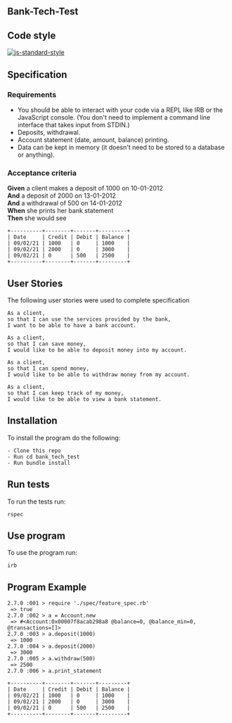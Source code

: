 ## Bank-Tech-Test

## Code style

[![js-standard-style](https://img.shields.io/badge/code%20style-standard-brightgreen.svg?style=flat)](https://github.com/feross/standard)


## Specification

### Requirements

* You should be able to interact with your code via a REPL like IRB or the JavaScript console.  (You don't need to implement a command line interface that takes input from STDIN.)
* Deposits, withdrawal.
* Account statement (date, amount, balance) printing.
* Data can be kept in memory (it doesn't need to be stored to a database or anything).

### Acceptance criteria

**Given** a client makes a deposit of 1000 on 10-01-2012  
**And** a deposit of 2000 on 13-01-2012  
**And** a withdrawal of 500 on 14-01-2012  
**When** she prints her bank statement  
**Then** she would see

```
+----------+--------+-------+---------+
| Date     | Credit | Debit | Balance |
| 09/02/21 | 1000   | 0     | 1000    |
| 09/02/21 | 2000   | 0     | 3000    |
| 09/02/21 | 0      | 500   | 2500    |
+----------+--------+-------+---------+
```

## User Stories
The following user stories were used to complete specification
```
As a client,
so that I can use the services provided by the bank,
I want to be able to have a bank account.

As a client,
so that I can save money,
I would like to be able to deposit money into my account.

As a client,
so that I can spend money,
I would like to be able to withdraw money from my account.

As a client,
so that I can keep track of my money,
I would like to be able to view a bank statement.
```

## Installation
To install the program do the following:
```
- Clone this repo
- Run cd bank_tech_test
- Run bundle install
```

## Run tests

To run the tests run:
```
rspec

```
## Use program

To use the program run:
```
irb
```
## Program Example
```
2.7.0 :001 > require './spec/feature_spec.rb'
 => true
2.7.0 :002 > a = Account.new
 => #<Account:0x00007f8acab298a8 @balance=0, @balance_min=0, @transactions=[]>
2.7.0 :003 > a.deposit(1000)
 => 1000
2.7.0 :004 > a.deposit(2000)
 => 3000
2.7.0 :005 > a.withdraw(500)
 => 2500
2.7.0 :006 > a.print_statement

+----------+--------+-------+---------+
| Date     | Credit | Debit | Balance |
| 09/02/21 | 1000   | 0     | 1000    |
| 09/02/21 | 2000   | 0     | 3000    |
| 09/02/21 | 0      | 500   | 2500    |
+----------+--------+-------+---------+
```
